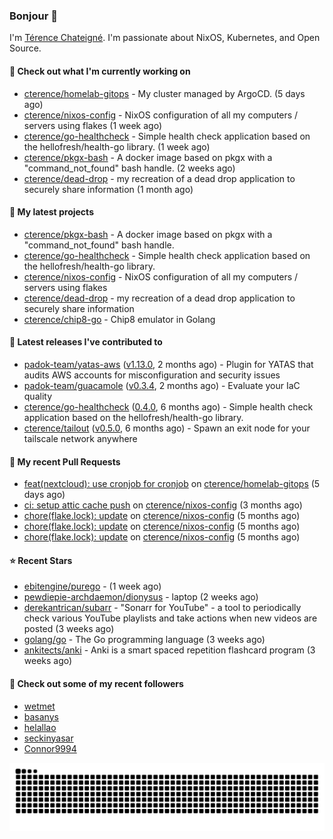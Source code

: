 ### Bonjour 👋

I'm [Térence Chateigné](https://www.terence.cloud). I'm passionate about NixOS, Kubernetes, and Open Source.

#### 👷 Check out what I'm currently working on

- [cterence/homelab-gitops](https://github.com/cterence/homelab-gitops) - My cluster managed by ArgoCD. (5 days ago)
- [cterence/nixos-config](https://github.com/cterence/nixos-config) - NixOS configuration of all my computers / servers using flakes (1 week ago)
- [cterence/go-healthcheck](https://github.com/cterence/go-healthcheck) - Simple health check application based on the hellofresh/health-go library. (1 week ago)
- [cterence/pkgx-bash](https://github.com/cterence/pkgx-bash) - A docker image based on pkgx with a &#34;command_not_found&#34; bash handle. (2 weeks ago)
- [cterence/dead-drop](https://github.com/cterence/dead-drop) - my recreation of a dead drop application to securely share information (1 month ago)

#### 🌱 My latest projects

- [cterence/pkgx-bash](https://github.com/cterence/pkgx-bash) - A docker image based on pkgx with a &#34;command_not_found&#34; bash handle.
- [cterence/go-healthcheck](https://github.com/cterence/go-healthcheck) - Simple health check application based on the hellofresh/health-go library.
- [cterence/nixos-config](https://github.com/cterence/nixos-config) - NixOS configuration of all my computers / servers using flakes
- [cterence/dead-drop](https://github.com/cterence/dead-drop) - my recreation of a dead drop application to securely share information
- [cterence/chip8-go](https://github.com/cterence/chip8-go) - Chip8 emulator in Golang

#### 🔭 Latest releases I've contributed to

- [padok-team/yatas-aws](https://github.com/padok-team/yatas-aws) ([v1.13.0](https://github.com/padok-team/yatas-aws/releases/tag/v1.13.0), 2 months ago) - Plugin for YATAS that audits AWS accounts for misconfiguration and security issues
- [padok-team/guacamole](https://github.com/padok-team/guacamole) ([v0.3.4](https://github.com/padok-team/guacamole/releases/tag/v0.3.4), 2 months ago) - Evaluate your IaC quality
- [cterence/go-healthcheck](https://github.com/cterence/go-healthcheck) ([0.4.0](https://github.com/cterence/go-healthcheck/releases/tag/0.4.0), 6 months ago) - Simple health check application based on the hellofresh/health-go library.
- [cterence/tailout](https://github.com/cterence/tailout) ([v0.5.0](https://github.com/cterence/tailout/releases/tag/v0.5.0), 6 months ago) - Spawn an exit node for your tailscale network anywhere

#### 🔨 My recent Pull Requests

- [feat(nextcloud): use cronjob for cronjob](https://github.com/cterence/homelab-gitops/pull/501) on [cterence/homelab-gitops](https://github.com/cterence/homelab-gitops) (5 days ago)
- [ci: setup attic cache push](https://github.com/cterence/nixos-config/pull/222) on [cterence/nixos-config](https://github.com/cterence/nixos-config) (3 months ago)
- [chore(flake.lock): update](https://github.com/cterence/nixos-config/pull/144) on [cterence/nixos-config](https://github.com/cterence/nixos-config) (5 months ago)
- [chore(flake.lock): update](https://github.com/cterence/nixos-config/pull/143) on [cterence/nixos-config](https://github.com/cterence/nixos-config) (5 months ago)
- [chore(flake.lock): update](https://github.com/cterence/nixos-config/pull/142) on [cterence/nixos-config](https://github.com/cterence/nixos-config) (5 months ago)

#### ⭐ Recent Stars

- [ebitengine/purego](https://github.com/ebitengine/purego) -  (1 week ago)
- [pewdiepie-archdaemon/dionysus](https://github.com/pewdiepie-archdaemon/dionysus) - laptop  (2 weeks ago)
- [derekantrican/subarr](https://github.com/derekantrican/subarr) - &#34;Sonarr for YouTube&#34; - a tool to periodically check various YouTube playlists and take actions when new videos are posted (3 weeks ago)
- [golang/go](https://github.com/golang/go) - The Go programming language (3 weeks ago)
- [ankitects/anki](https://github.com/ankitects/anki) - Anki is a smart spaced repetition flashcard program (3 weeks ago)

#### 👯 Check out some of my recent followers

- [wetmet](https://github.com/wetmet)
- [basanys](https://github.com/basanys)
- [helallao](https://github.com/helallao)
- [seckinyasar](https://github.com/seckinyasar)
- [Connor9994](https://github.com/Connor9994)

<p align='center'>
<picture>
<img src="https://raw.githubusercontent.com/cterence/cterence/snake/github-contribution-grid-snake.svg" />
</picture>
</p>
